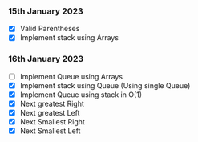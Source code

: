 ### 15th January 2023

- [x] Valid Parentheses
- [x] Implement stack using Arrays
### 16th January 2023
- [ ] Implement Queue using Arrays
- [x] Implement stack using Queue (Using single Queue)
- [x] Implement Queue using stack in O(1)
- [x] Next greatest Right
- [x] Next greatest Left
- [x] Next Smallest Right
- [x] Next Smallest Left
